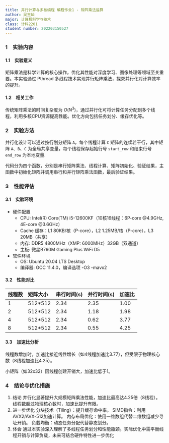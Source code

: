 ```yaml
---
title: 并行计算与多核编程 编程作业1 - 矩阵乘法运算
author: 吴玉灿
major: 计算机科学与技术
class: 计科2201
student number: 202203150527
---
```


### 1&emsp;实验内容

#### 1.1&emsp;实验意义

矩阵乘法是科学计算的核心操作，优化其性能对深度学习、图像处理等领域至关重要。本实验通过 Pthread 多线程技术实现并行矩阵乘法，探究并行化对计算效率的提升。

#### 1.2&emsp;相关工作

传统矩阵乘法的时间复杂度为 $O(N^3)$，通过并行化可将计算任务分配到多个线程，利用多核CPU资源提高性能。优化方向包括任务划分、缓存优化等。

### 2&emsp;实验方法

并行化设计可以通过按行划分矩阵 `A`，每个线程计算 `C` 矩阵的连续若干行，其中矩阵 `A`、`B`、`C` 为全局共享变量，每个线程保存起始行号 `start_row` 和结束行号 `end_row` 为本地变量.

代码分为四个函数，分别是串行矩阵乘法、线程计算、矩阵初始化、验证结果，主函数中初始化矩阵并调用串行和并行矩阵乘法函数，最后验证结果。

### 3&emsp;性能评估

#### 3.1&emsp;实验环境

- 硬件配置
  - CPU: Intel(R) Core(TM) i5-12600KF（10核16线程：6P-core @4.9GHz, 4E-core @3.6GHz）
  - Cache 缓存：L1 80KB/核（P-core），L2 1.25MB/核（P-core），L3 20MB（共享）
  - 内存: DDR5 4800MHz（XMP: 6000MHz）32GB（双通道）
  - 主板: 微星B760M Gaming Plus WiFi D5
- 软件环境
  - OS: Ubuntu 20.04 LTS Desktop
  - 编译器: GCC 11.4.0，编译选项 -O3 -mavx2

#### 3.2&emsp;性能对比

| 线程数 | 矩阵大小 | 串行时间(s) | 并行时间(s) | 加速比 |
| :--- | :--- | :--- | :--- | :--- |
| 1 | 512\*512 | 2.34 | 2.35 | 1.00 |
| 2 | 512\*512 | 2.34 | 1.18 | 1.98 |
| 4 | 512\*512 | 2.34 | 0.62 | 3.77 |
| 8 | 512\*512 | 2.34 | 0.55 | 4.25 |

#### 3.3&emsp;加速比分析

线程数增加时，加速比接近线性增长（如4线程加速比3.77），但受限于物理核心数（8线程加速比4.25）。

小矩阵（如32x32）因线程创建开销大，加速比低于1。

### 4&emsp;结论与优化措施

1. 结论
    并行化显著提升大规模矩阵乘法性能，加速比最高达4.25倍（8线程）。
    线程数超过物理核心数时，加速比提升有限。
2. 进一步优化
    分块技术（Tiling）：提升缓存命中率。
    SIMD指令：利用AVX2/AVX-512加速计算。
    内存布局优化：使用一维数组代替二维数组减少寻址开销。
    负载均衡：动态任务分配代替静态划分。
3. 体会
    通过本实验深入理解了多线程任务划分和性能瓶颈。实际优化中需平衡线程开销与计算负载，未来可结合硬件特性进一步优化

